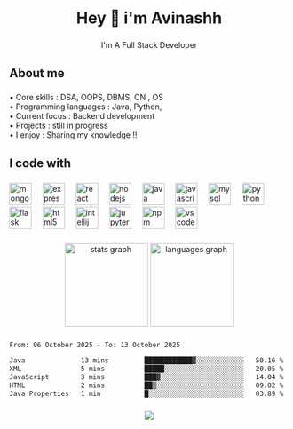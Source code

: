 <h1 align="center">Hey 👋 i'm Avinashh</h1>

###

<p align="center">I'm A Full Stack Developer</p>

###

<h2 align="left">About me</h2>

###

<p align="left">• Core skills : DSA, OOPS, DBMS, CN , OS<br>• Programming languages : Java, Python,<br>• Current focus : Backend development<br>• Projects : still in progress<br>• I enjoy : Sharing my knowledge !!</p>

###

<h2 align="left">I code with</h2>

###

<div align="left">
  <img src="https://cdn.jsdelivr.net/gh/devicons/devicon/icons/mongodb/mongodb-original.svg" height="40" alt="mongodb logo"  />
  <img width="12" />
  <img src="https://cdn.jsdelivr.net/gh/devicons/devicon/icons/express/express-original.svg" height="40" alt="express logo"  />
  <img width="12" />
  <img src="https://cdn.jsdelivr.net/gh/devicons/devicon/icons/react/react-original.svg" height="40" alt="react logo"  />
  <img width="12" />
  <img src="https://cdn.jsdelivr.net/gh/devicons/devicon/icons/nodejs/nodejs-original.svg" height="40" alt="nodejs logo"  />
  <img width="12" />
  <img src="https://cdn.jsdelivr.net/gh/devicons/devicon/icons/java/java-original.svg" height="40" alt="java logo"  />
  <img width="12" />
  <img src="https://cdn.jsdelivr.net/gh/devicons/devicon/icons/javascript/javascript-original.svg" height="40" alt="javascript logo"  />
  <img width="12" />
  <img src="https://cdn.jsdelivr.net/gh/devicons/devicon/icons/mysql/mysql-original.svg" height="40" alt="mysql logo"  />
  <img width="12" />
  <img src="https://cdn.jsdelivr.net/gh/devicons/devicon/icons/python/python-original.svg" height="40" alt="python logo"  />
  <img width="12" />
  <img src="https://cdn.jsdelivr.net/gh/devicons/devicon/icons/flask/flask-original.svg" height="40" alt="flask logo"  />
  <img width="12" />
  <img src="https://cdn.jsdelivr.net/gh/devicons/devicon/icons/html5/html5-original.svg" height="40" alt="html5 logo"  />
  <img width="12" />
  <img src="https://cdn.jsdelivr.net/gh/devicons/devicon/icons/intellij/intellij-original.svg" height="40" alt="intellij logo"  />
  <img width="12" />
  <img src="https://cdn.jsdelivr.net/gh/devicons/devicon/icons/jupyter/jupyter-original.svg" height="40" alt="jupyter logo"  />
  <img width="12" />
  <img src="https://cdn.jsdelivr.net/gh/devicons/devicon/icons/npm/npm-original-wordmark.svg" height="40" alt="npm logo"  />
  <img width="12" />
  <img src="https://cdn.jsdelivr.net/gh/devicons/devicon/icons/vscode/vscode-original.svg" height="40" alt="vscode logo"  />
</div>

###

<div align="center">
  <img src="https://github-readme-stats-five-drab-36.vercel.app/api?username=Avinash-Alapati&hide_title=false&hide_rank=false&show_icons=true&include_all_commits=true&count_private=true&disable_animations=false&theme=dracula&locale=en&hide_border=false&order=1" height="150" alt="stats graph"  />
  <img src="https://github-readme-stats-five-drab-36.vercel.app/api/top-langs?username=Avinash-Alapati&locale=en&hide_title=false&layout=compact&card_width=320&langs_count=5&theme=dracula&hide_border=false&order=2" height="150" alt="languages graph"  />
</div>

###


<!--START_SECTION:waka-->

```txt
From: 06 October 2025 - To: 13 October 2025

Java              13 mins         ████████████▓░░░░░░░░░░░░   50.16 %
XML               5 mins          █████░░░░░░░░░░░░░░░░░░░░   20.05 %
JavaScript        3 mins          ███▓░░░░░░░░░░░░░░░░░░░░░   14.04 %
HTML              2 mins          ██▒░░░░░░░░░░░░░░░░░░░░░░   09.02 %
Java Properties   1 min           █░░░░░░░░░░░░░░░░░░░░░░░░   03.89 %
```

<!--END_SECTION:waka-->


###
<div align="center">
  <img src="https://visitor-badge.laobi.icu/badge?page_id=Avinash-Alapati.Avinash-Alapati&"  />
</div>

###
